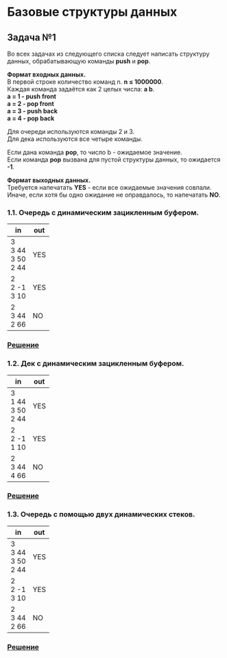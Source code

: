 # Базовые структуры данных
## Задача №1
Во всех задачах из следующего списка следует написать структуру данных, обрабатывающую команды **push** и **pop**.

**Формат входных данных.**  
В первой строке количество команд n. **n ≤ 1000000**.  
Каждая команда задаётся как 2 целых числа: **a b**.  
**a = 1 - push front  
a = 2 - pop front  
a = 3 - push back  
a = 4 - pop back**  

Для очереди используются команды 2 и 3.  
Для дека используются все четыре команды.  

Если дана команда **pop**, то число b - ожидаемое значение.  
Если команда **pop** вызвана для пустой структуры данных, то ожидается **-1**. 

**Формат выходных данных.**  
Требуется напечатать **YES** - если все ожидаемые значения совпали.  
Иначе, если хотя бы одно ожидание не оправдалось, то напечатать **NO**.

### 1.1. Очередь с динамическим зацикленным буфером.

| in | out |
| --------------------- | --------------------- |
| 3 <br> 3 44 <br> 3 50 <br> 2 44 | YES |
| 2 <br> 2 -1 <br> 3 10 | YES |
| 2 <br> 3 44 <br> 2 66 | NO |

### [Решение](./1.1.cpp)

### 1.2. Дек с динамическим зацикленным буфером.

| in | out |
| --- | --- |
| 3 <br> 1 44 <br> 3 50 <br> 2 44 | YES |
| 2 <br> 2 -1 <br> 1 10 | YES |
| 2 <br> 3 44 <br> 4 66 | NO |

### [Решение](./1.2.cpp)

### 1.3. Очередь с помощью двух динамических стеков.

| in | out |
| --------------------- | --------------------- |
| 3 <br> 3 44 <br> 3 50 <br> 2 44 | YES |
| 2 <br> 2 -1 <br> 3 10 | YES |
| 2 <br> 3 44 <br> 2 66 | NO |

### [Решение](./1.3.cpp)
